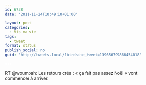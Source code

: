 ```yaml
---
id: 6738
date: '2011-11-24T10:49:10+01:00'

layout: post
categories:
  - Vis ma vie
tags:
  - tweet
format: status
publish_social: no
guid: 'http://tweets.local/?birdsite_tweet=139656799866454018'

---
```


RT @woumpah: Les retours créa : « ça fait pas assez Noël » vont commencer à arriver.